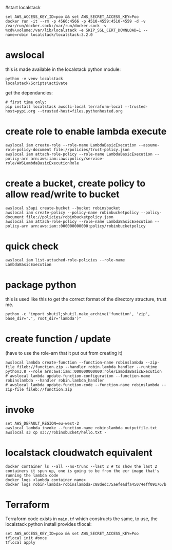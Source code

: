 #start localstack

```
set AWS_ACCESS_KEY_ID=poo && set AWS_SECRET_ACCESS_KEY=Poo
docker run -it --rm -p 4566:4566 -p 4510-4559:4510-4559 -d -v /var/run/docker.sock:/var/run/docker.sock -v %cd%\volume:/var/lib/localstack -e SKIP_SSL_CERT_DOWNLOAD=1 --name=robin localstack/localstack:3.2.0
```

# awslocal

this is made available in the localstack python module:

```
python -v venv localstack
localstack\Scripts\activate
```

get the dependancies:

```
# first time only:
pip install localstack awscli-local terraform-local --trusted-host=pypi.org --trusted-host=files.pythonhosted.org
```

# create role to enable lambda execute

```
awslocal iam create-role --role-name LambdaBasicExecution --assume-role-policy-document file://policies/trust-policy.json
awslocal iam attach-role-policy --role-name LambdaBasicExecution --policy-arn arn:aws:iam::aws:policy/service-role/AWSLambdaBasicExecutionRole
```

# create a bucket, create policy to allow read/write to bucket

```
awslocal s3api create-bucket --bucket robinsbucket
awslocal iam create-policy --policy-name robinbucketpolicy --policy-document file://policies/robinbucketpolicy.json
awslocal iam attach-role-policy --role-name LambdaBasicExecution --policy-arn arn:aws:iam::000000000000:policy/robinbucketpolicy
```

# quick check

```
awslocal iam list-attached-role-policies --role-name LambdaBasicExecution
```

# package python

this is used like this to get the correct format of the directory structure, trust me.

```
python -c "import shutil;shutil.make_archive('function', 'zip', base_dir='.', root_dir='lambda')"
```

# create function / update

(have to use the role-arn that it put out from creating it)

```
awslocal lambda create-function --function-name robinslambda --zip-file fileb://function.zip --handler robin.lambda_handler --runtime python3.8 --role arn:aws:iam::000000000000:role/LambdaBasicExecution
# awslocal lambda update-function-configuration --function-name robinslambda --handler robin.lambda_handler
# awslocal lambda update-function-code --function-name robinslambda --zip-file fileb://function.zip
```

# invoke

```
set AWS_DEFAULT_REGION=eu-west-2
awslocal lambda invoke --function-name robinslambda outputfile.txt
awslocal s3 cp s3://robinsbucket/hello.txt -
```

# localstack cloudwatch equivalent


```
docker container ls --all --no-trunc --last 2 # to show the last 2 containers it spun up, one is going to be from the ecr image that's running the lambda code
docker logs <lambda container name>
docker logs robin-lambda-robinslambda-c88dedc75aefeadfa45074eff091767b
```

# Terraform

Terraform code exists in ```main.tf``` which constructs the same, to use,  the localstack python install provides tflocal:

```
set AWS_ACCESS_KEY_ID=poo && set AWS_SECRET_ACCESS_KEY=Poo
tflocal init #once
tflocal apply
```
